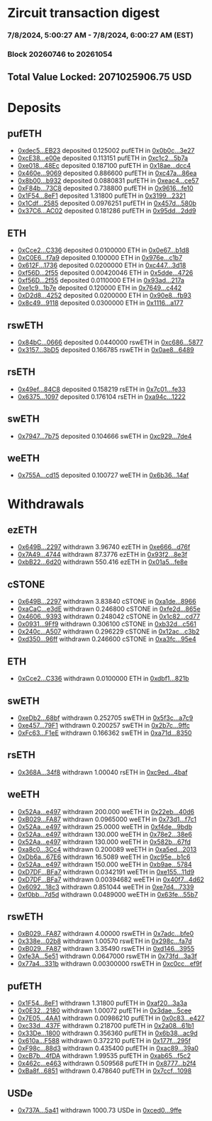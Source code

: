 # Zircuit transaction digest
### 7/8/2024, 5:00:27 AM - 7/8/2024, 6:00:27 AM (EST)
### Block 20260746 to 20261054

## Total Value Locked: 2071025906.75 USD

# Deposits
## pufETH
- [0xdec5...EB23](https://etherscan.io/address/0xdec5219Fe296bFe77675BE9249F52Ddf0235EB23) deposited 0.125002 pufETH in [0x0b0c...3e27](https://etherscan.io/tx/0xdec5219Fe296bFe77675BE9249F52Ddf0235EB23)
- [0xcE38...e00e](https://etherscan.io/address/0xcE38D667675775894BFd015C5994f8227137e00e) deposited 0.113151 pufETH in [0xc1c2...5b7a](https://etherscan.io/tx/0xcE38D667675775894BFd015C5994f8227137e00e)
- [0xe018...48Ec](https://etherscan.io/address/0xe01898574e4258cC75F0bc4ed5688ebB26f048Ec) deposited 0.187100 pufETH in [0x18ae...dcc4](https://etherscan.io/tx/0xe01898574e4258cC75F0bc4ed5688ebB26f048Ec)
- [0x460e...9069](https://etherscan.io/address/0x460e86ed42bd44a238c3312350c0B978b2d69069) deposited 0.886600 pufETH in [0xc47a...86ea](https://etherscan.io/tx/0x460e86ed42bd44a238c3312350c0B978b2d69069)
- [0x8b00...b932](https://etherscan.io/address/0x8b00D16EfCEFd845A0489aC1ef44118343f6b932) deposited 0.0880831 pufETH in [0xeac4...ce57](https://etherscan.io/tx/0x8b00D16EfCEFd845A0489aC1ef44118343f6b932)
- [0xF84b...73C8](https://etherscan.io/address/0xF84b7DBBBD8d3D95915157DBd87542c0Be7973C8) deposited 0.738800 pufETH in [0x9616...fe10](https://etherscan.io/tx/0xF84b7DBBBD8d3D95915157DBd87542c0Be7973C8)
- [0x1F54...8eF1](https://etherscan.io/address/0x1F54119e946726E1C6faC3E67611cdda9EC08eF1) deposited 1.31800 pufETH in [0x3199...2321](https://etherscan.io/tx/0x1F54119e946726E1C6faC3E67611cdda9EC08eF1)
- [0x1Cdf...2585](https://etherscan.io/address/0x1CdfDd852c98ED607cDF7888212E8d2969952585) deposited 0.0976251 pufETH in [0x457d...580b](https://etherscan.io/tx/0x1CdfDd852c98ED607cDF7888212E8d2969952585)
- [0x37C6...AC02](https://etherscan.io/address/0x37C6ecF91bCB35D95c95B0887b5d88f5d7e6AC02) deposited 0.181286 pufETH in [0x95dd...2dd9](https://etherscan.io/tx/0x37C6ecF91bCB35D95c95B0887b5d88f5d7e6AC02)
## ETH
- [0xCce2...C336](https://etherscan.io/address/0xCce2A23de7923F3279803bf4d6683A05fadFC336) deposited 0.0100000 ETH in [0x0e67...b1d8](https://etherscan.io/tx/0xCce2A23de7923F3279803bf4d6683A05fadFC336)
- [0xC0E6...f7a9](https://etherscan.io/address/0xC0E6c7251a892f598eA558E5908cbB10b18Df7a9) deposited 0.100000 ETH in [0x976e...c1b7](https://etherscan.io/tx/0xC0E6c7251a892f598eA558E5908cbB10b18Df7a9)
- [0x612F...1736](https://etherscan.io/address/0x612Fd933ccA0a5e5693DfB4a8D0216213b371736) deposited 0.0200000 ETH in [0xc447...3d18](https://etherscan.io/tx/0x612Fd933ccA0a5e5693DfB4a8D0216213b371736)
- [0xf56D...2f55](https://etherscan.io/address/0xf56D94803748f841325e47Cf0BfEe93317212f55) deposited 0.00420046 ETH in [0x5dde...4726](https://etherscan.io/tx/0xf56D94803748f841325e47Cf0BfEe93317212f55)
- [0xf56D...2f55](https://etherscan.io/address/0xf56D94803748f841325e47Cf0BfEe93317212f55) deposited 0.0110000 ETH in [0x93ad...217a](https://etherscan.io/tx/0xf56D94803748f841325e47Cf0BfEe93317212f55)
- [0xe1c9...1b7e](https://etherscan.io/address/0xe1c911C8dF63dB14B40eBbd9ED7fb4A9C8251b7e) deposited 0.120000 ETH in [0x7649...c442](https://etherscan.io/tx/0xe1c911C8dF63dB14B40eBbd9ED7fb4A9C8251b7e)
- [0xD2d8...4252](https://etherscan.io/address/0xD2d8cd40602f945099788db629eC06b7F1Af4252) deposited 0.0200000 ETH in [0x90e8...fb93](https://etherscan.io/tx/0xD2d8cd40602f945099788db629eC06b7F1Af4252)
- [0x8c49...9118](https://etherscan.io/address/0x8c496d71cDA05bfa47F387a1C0fF5E7bfd6f9118) deposited 0.0300000 ETH in [0x1116...a177](https://etherscan.io/tx/0x8c496d71cDA05bfa47F387a1C0fF5E7bfd6f9118)
## rswETH
- [0x84bC...0666](https://etherscan.io/address/0x84bCcbBc56e12F35ABB4bb696e8d99899B240666) deposited 0.0440000 rswETH in [0xc686...5877](https://etherscan.io/tx/0x84bCcbBc56e12F35ABB4bb696e8d99899B240666)
- [0x3157...3bD5](https://etherscan.io/address/0x3157c4b5b914913842945Ca9131cBce8f9543bD5) deposited 0.166785 rswETH in [0x0ae8...6489](https://etherscan.io/tx/0x3157c4b5b914913842945Ca9131cBce8f9543bD5)
## rsETH
- [0x49ef...84C8](https://etherscan.io/address/0x49ef95029d32992B963F62Ed8B7aD716d69B84C8) deposited 0.158219 rsETH in [0x7c01...fe33](https://etherscan.io/tx/0x49ef95029d32992B963F62Ed8B7aD716d69B84C8)
- [0x6375...1097](https://etherscan.io/address/0x637501fF6f78dE786A56bc4c7223B64D7Db11097) deposited 0.176104 rsETH in [0xa94c...1222](https://etherscan.io/tx/0x637501fF6f78dE786A56bc4c7223B64D7Db11097)
## swETH
- [0x7947...7b75](https://etherscan.io/address/0x7947Fb2d34C9bb4b41b0D829e0a5916bdb537b75) deposited 0.104666 swETH in [0xc929...7de4](https://etherscan.io/tx/0x7947Fb2d34C9bb4b41b0D829e0a5916bdb537b75)
## weETH
- [0x755A...cd15](https://etherscan.io/address/0x755AEBfBAd32586cFefb0fC9619C6eD4a321cd15) deposited 0.100727 weETH in [0x6b36...14af](https://etherscan.io/tx/0x755AEBfBAd32586cFefb0fC9619C6eD4a321cd15)
# Withdrawals
## ezETH
- [0x649B...2297](https://etherscan.io/address/0x649B92a063186697A6872f680426941774202297) withdrawn 3.96740 ezETH in [0xe666...d76f](https://etherscan.io/tx/0x649B92a063186697A6872f680426941774202297)
- [0x7A49...4744](https://etherscan.io/address/0x7A493Be5c2ce014cD049Bf178a1ac0Db1B434744) withdrawn 87.3776 ezETH in [0x93f2...8e3f](https://etherscan.io/tx/0x7A493Be5c2ce014cD049Bf178a1ac0Db1B434744)
- [0xbB22...6d20](https://etherscan.io/address/0xbB226555fBB98850273B10b0CF55aD2f99966d20) withdrawn 550.416 ezETH in [0x01a5...fe8e](https://etherscan.io/tx/0xbB226555fBB98850273B10b0CF55aD2f99966d20)
## cSTONE
- [0x649B...2297](https://etherscan.io/address/0x649B92a063186697A6872f680426941774202297) withdrawn 3.83840 cSTONE in [0xa1de...8966](https://etherscan.io/tx/0x649B92a063186697A6872f680426941774202297)
- [0xaCaC...e3dE](https://etherscan.io/address/0xaCaCd7a61665b51ecFB4330a703aCD5FBE5be3dE) withdrawn 0.246800 cSTONE in [0xfe2d...865e](https://etherscan.io/tx/0xaCaCd7a61665b51ecFB4330a703aCD5FBE5be3dE)
- [0x4606...9393](https://etherscan.io/address/0x4606dE00DF6CEa396a5b7f4F0A9bA33162Be9393) withdrawn 0.248042 cSTONE in [0x1c82...cd77](https://etherscan.io/tx/0x4606dE00DF6CEa396a5b7f4F0A9bA33162Be9393)
- [0x0931...9Ff9](https://etherscan.io/address/0x09312a351F5F89ec5A3C19664B3Cb5F85eF49Ff9) withdrawn 0.306100 cSTONE in [0xb32d...c561](https://etherscan.io/tx/0x09312a351F5F89ec5A3C19664B3Cb5F85eF49Ff9)
- [0x240c...A507](https://etherscan.io/address/0x240ca85802453cF3aa287906444935eA8a48A507) withdrawn 0.296229 cSTONE in [0x12ac...c3b2](https://etherscan.io/tx/0x240ca85802453cF3aa287906444935eA8a48A507)
- [0xd350...96ff](https://etherscan.io/address/0xd350fFcF47586d620Ac1CCAB0D4D512972e196ff) withdrawn 0.246600 cSTONE in [0xa3fc...95e4](https://etherscan.io/tx/0xd350fFcF47586d620Ac1CCAB0D4D512972e196ff)
## ETH
- [0xCce2...C336](https://etherscan.io/address/0xCce2A23de7923F3279803bf4d6683A05fadFC336) withdrawn 0.0100000 ETH in [0xdbf1...821b](https://etherscan.io/tx/0xCce2A23de7923F3279803bf4d6683A05fadFC336)
## swETH
- [0xeDb2...68bf](https://etherscan.io/address/0xeDb297FfF58fA0857606a22BeaAC48Bd226168bf) withdrawn 0.252705 swETH in [0x5f3c...a7c9](https://etherscan.io/tx/0xeDb297FfF58fA0857606a22BeaAC48Bd226168bf)
- [0xe457...79F1](https://etherscan.io/address/0xe45745C3a45985653AbA455e8986e5AE7E0d79F1) withdrawn 0.200257 swETH in [0x2b7c...9ffc](https://etherscan.io/tx/0xe45745C3a45985653AbA455e8986e5AE7E0d79F1)
- [0xFc63...F1eE](https://etherscan.io/address/0xFc637A6d180D72998884a8Fee2f12A3B243cF1eE) withdrawn 0.166362 swETH in [0xa71d...8350](https://etherscan.io/tx/0xFc637A6d180D72998884a8Fee2f12A3B243cF1eE)
## rsETH
- [0x368A...34f8](https://etherscan.io/address/0x368A2C0060f76B965F184A6d280A82a53B6434f8) withdrawn 1.00040 rsETH in [0xc9ed...4baf](https://etherscan.io/tx/0x368A2C0060f76B965F184A6d280A82a53B6434f8)
## weETH
- [0x52Aa...e497](https://etherscan.io/address/0x52Aa899454998Be5b000Ad077a46Bbe360F4e497) withdrawn 200.000 weETH in [0x22eb...40d6](https://etherscan.io/tx/0x52Aa899454998Be5b000Ad077a46Bbe360F4e497)
- [0xB029...FA87](https://etherscan.io/address/0xB02996d594df4951a6Fc056d9e0489Ac5724FA87) withdrawn 0.0965000 weETH in [0x73d1...f7c1](https://etherscan.io/tx/0xB02996d594df4951a6Fc056d9e0489Ac5724FA87)
- [0x52Aa...e497](https://etherscan.io/address/0x52Aa899454998Be5b000Ad077a46Bbe360F4e497) withdrawn 25.0000 weETH in [0xf4de...9bdb](https://etherscan.io/tx/0x52Aa899454998Be5b000Ad077a46Bbe360F4e497)
- [0x52Aa...e497](https://etherscan.io/address/0x52Aa899454998Be5b000Ad077a46Bbe360F4e497) withdrawn 130.000 weETH in [0x78e2...38e6](https://etherscan.io/tx/0x52Aa899454998Be5b000Ad077a46Bbe360F4e497)
- [0x52Aa...e497](https://etherscan.io/address/0x52Aa899454998Be5b000Ad077a46Bbe360F4e497) withdrawn 130.000 weETH in [0x582b...67fd](https://etherscan.io/tx/0x52Aa899454998Be5b000Ad077a46Bbe360F4e497)
- [0xa8c0...3Cc4](https://etherscan.io/address/0xa8c03D94b5508Df12B15fa8d8A98e818BDc33Cc4) withdrawn 0.200089 weETH in [0xa5ed...2013](https://etherscan.io/tx/0xa8c03D94b5508Df12B15fa8d8A98e818BDc33Cc4)
- [0xDb6a...67E6](https://etherscan.io/address/0xDb6a3a92600fE7300dB8e1BF9b7b657B8d4B67E6) withdrawn 16.5089 weETH in [0xc95e...b1c6](https://etherscan.io/tx/0xDb6a3a92600fE7300dB8e1BF9b7b657B8d4B67E6)
- [0x52Aa...e497](https://etherscan.io/address/0x52Aa899454998Be5b000Ad077a46Bbe360F4e497) withdrawn 150.000 weETH in [0xb9ae...5784](https://etherscan.io/tx/0x52Aa899454998Be5b000Ad077a46Bbe360F4e497)
- [0xD7DF...BFa7](https://etherscan.io/address/0xD7DF7E085214743530afF339aFC420c7c720BFa7) withdrawn 0.0342191 weETH in [0xe155...11d9](https://etherscan.io/tx/0xD7DF7E085214743530afF339aFC420c7c720BFa7)
- [0xD7DF...BFa7](https://etherscan.io/address/0xD7DF7E085214743530afF339aFC420c7c720BFa7) withdrawn 0.00394682 weETH in [0x40f7...4d62](https://etherscan.io/tx/0xD7DF7E085214743530afF339aFC420c7c720BFa7)
- [0x6092...18c3](https://etherscan.io/address/0x609232615675D6A243fDf8c0c31200a1100918c3) withdrawn 0.851044 weETH in [0xe7d4...7339](https://etherscan.io/tx/0x609232615675D6A243fDf8c0c31200a1100918c3)
- [0xf0bb...7d5d](https://etherscan.io/address/0xf0bbF8458ac1753811fd06176268fcC6D8997d5d) withdrawn 0.0489000 weETH in [0x63fe...55b7](https://etherscan.io/tx/0xf0bbF8458ac1753811fd06176268fcC6D8997d5d)
## rswETH
- [0xB029...FA87](https://etherscan.io/address/0xB02996d594df4951a6Fc056d9e0489Ac5724FA87) withdrawn 4.00000 rswETH in [0x7adc...bfe0](https://etherscan.io/tx/0xB02996d594df4951a6Fc056d9e0489Ac5724FA87)
- [0x338e...02b8](https://etherscan.io/address/0x338eb27faD9Cfd6099DeB3fCA0909e2661Ed02b8) withdrawn 1.00570 rswETH in [0x298c...fa7d](https://etherscan.io/tx/0x338eb27faD9Cfd6099DeB3fCA0909e2661Ed02b8)
- [0xB029...FA87](https://etherscan.io/address/0xB02996d594df4951a6Fc056d9e0489Ac5724FA87) withdrawn 3.35490 rswETH in [0xd146...3955](https://etherscan.io/tx/0xB02996d594df4951a6Fc056d9e0489Ac5724FA87)
- [0xfe3A...5e51](https://etherscan.io/address/0xfe3A3DFF8646CE5Ec6f8797BE5e599c961055e51) withdrawn 0.0647000 rswETH in [0x73fd...3a3f](https://etherscan.io/tx/0xfe3A3DFF8646CE5Ec6f8797BE5e599c961055e51)
- [0x77a4...331b](https://etherscan.io/address/0x77a4B03c2890804072b307D335EA0d0AD761331b) withdrawn 0.00300000 rswETH in [0xc0cc...ef9f](https://etherscan.io/tx/0x77a4B03c2890804072b307D335EA0d0AD761331b)
## pufETH
- [0x1F54...8eF1](https://etherscan.io/address/0x1F54119e946726E1C6faC3E67611cdda9EC08eF1) withdrawn 1.31800 pufETH in [0xaf20...3a3a](https://etherscan.io/tx/0x1F54119e946726E1C6faC3E67611cdda9EC08eF1)
- [0x0E32...2180](https://etherscan.io/address/0x0E3277ECdC3891a99a84A2A21366F702a0162180) withdrawn 1.00072 pufETH in [0x3dae...5cee](https://etherscan.io/tx/0x0E3277ECdC3891a99a84A2A21366F702a0162180)
- [0x7E05...4AA1](https://etherscan.io/address/0x7E05382A7463bffD77fd09B44Ed261Dd72D74AA1) withdrawn 0.00986210 pufETH in [0x0c83...e427](https://etherscan.io/tx/0x7E05382A7463bffD77fd09B44Ed261Dd72D74AA1)
- [0xc33d...437F](https://etherscan.io/address/0xc33d75628822E81F57CbF78C3e5B6378F572437F) withdrawn 0.218700 pufETH in [0x2a08...61b1](https://etherscan.io/tx/0xc33d75628822E81F57CbF78C3e5B6378F572437F)
- [0x33De...1800](https://etherscan.io/address/0x33De48C3B9Dacab0db88f8a30C85af8966441800) withdrawn 0.356360 pufETH in [0x6b38...ac9d](https://etherscan.io/tx/0x33De48C3B9Dacab0db88f8a30C85af8966441800)
- [0x610a...F588](https://etherscan.io/address/0x610a28e594D3d8E0B848D7fE11661EDcD3F9F588) withdrawn 0.372210 pufETH in [0x177f...295f](https://etherscan.io/tx/0x610a28e594D3d8E0B848D7fE11661EDcD3F9F588)
- [0xF98c...88d3](https://etherscan.io/address/0xF98c44e246C3dE8Ee731826F2605b70E802d88d3) withdrawn 0.435400 pufETH in [0xac89...39a0](https://etherscan.io/tx/0xF98c44e246C3dE8Ee731826F2605b70E802d88d3)
- [0xcB7b...4fDA](https://etherscan.io/address/0xcB7bb289fe0f4F2Aa70909de4A115d3cb0804fDA) withdrawn 1.99535 pufETH in [0xab65...f5c2](https://etherscan.io/tx/0xcB7bb289fe0f4F2Aa70909de4A115d3cb0804fDA)
- [0x462c...e463](https://etherscan.io/address/0x462cAF88C7091B1e8D73Cb3C86908022f2d1e463) withdrawn 0.509568 pufETH in [0x8777...b2f4](https://etherscan.io/tx/0x462cAF88C7091B1e8D73Cb3C86908022f2d1e463)
- [0xBa8f...6851](https://etherscan.io/address/0xBa8f84304a1aD9C76762710D59BdaCc5E8866851) withdrawn 0.478640 pufETH in [0x7ccf...1098](https://etherscan.io/tx/0xBa8f84304a1aD9C76762710D59BdaCc5E8866851)
## USDe
- [0x737A...5a41](https://etherscan.io/address/0x737Ab394e92990b47dED3FAc3792256875Fa5a41) withdrawn 1000.73 USDe in [0xced0...9ffe](https://etherscan.io/tx/0x737Ab394e92990b47dED3FAc3792256875Fa5a41)
